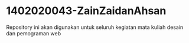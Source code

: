 # 1402020043-ZainZaidanAhsan
Repository ini akan digunakan untuk seluruh kegiatan mata kuliah desain dan pemograman web
